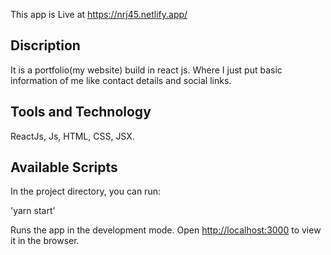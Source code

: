 This app is Live at https://nrj45.netlify.app/

## Discription 

It is a portfolio(my website) build in react js. Where I just put basic information of me like contact details and social links.

## Tools and Technology

ReactJs, Js, HTML, CSS, JSX.

## Available Scripts

In the project directory, you can run:

'yarn start'

Runs the app in the development mode.
Open [http://localhost:3000](http://localhost:3000) to view it in the browser.
